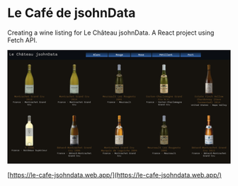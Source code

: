 # Le Café de jsohnData
Creating a wine listing for Le Château jsohnData. A React project using Fetch API.

[![Screen Shot](./src/assets/images/screen-shot.png)](https://le-cafe-jsohndata.web.app/)

[https://le-cafe-jsohndata.web.app/](https://le-cafe-jsohndata.web.app/)
